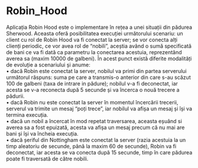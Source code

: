 # Robin_Hood
Aplicația Robin Hood este o implementare în rețea a unei situații din pădurea Sherwood. Aceasta oferă posibilitatea execuției următorului scenariu: un client cu rol de Robin Hood va fi conectat la server; se vor conecta alți clienți periodic, ce vor avea rol de “nobili”, aceștia având o sumă specificată de bani ce va fi dată ca parametru la conectarea acestuia, reprezentând averea sa (maxim 10000 de galbeni). În acest punct există diferite modalități de evoluție a scenariului și anume: <br>
  •	dacă Robin este conectat la server, nobilul va primi din partea serverului următorul răspuns: suma pe care a transmis-o anterior din care s-au scăzut 100 de galbeni (taxa de intrare in pădure); nobilul v-a fi deconectat, iar acesta se v-a reconecta după 5 secunde și va încerca o nouă trecere a pădurii. <br>
  •	dacă Robin nu este conectat la server în momentul încercării trecerii, serverul va trimite un mesaj  “poți trece”, iar nobilul va afișa un mesaj și își va termina execuția. <br>
  •	dacă un nobil a încercat în mod repetat traversarea, aceasta eșuând si averea sa a fost epuizată, acesta va afișa un mesaj precum că nu mai are bani și își va încheia execuția. <br>
  •	dacă șeriful din Nottingham este conectat la server (razia acestuia la un timp aleatoriu de secunde, până la maxim 60 de secunde), Robin va fi deconectat, iar acesta se va conecta după 15 secunde, timp în care pădurea poate fi traversată de către nobili. <br>
